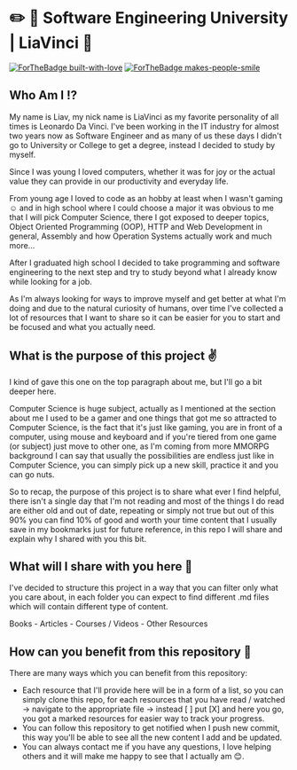 # :pencil2: :notebook_with_decorative_cover:  Software Engineering University | LiaVinci :triumph:

[![ForTheBadge built-with-love](http://ForTheBadge.com/images/badges/built-with-love.svg)](https://github.com/LiaVinci) [![ForTheBadge makes-people-smile](http://ForTheBadge.com/images/badges/makes-people-smile.svg)](https://github.com/LiaVinci)

## Who Am I :interrobang:
My name is Liav, my nick name is LiaVinci as my favorite personality of all times is Leonardo Da Vinci.
I've been working in the IT industry for almost two years now as Software Engineer and as many of us these days I didn't go to University or College to get a degree, instead I decided to study by myself.

Since I was young I loved computers, whether it was for joy or the actual value they can provide in our productivity and everyday life.

From young age I loved to code as an hobby at least when I wasn't gaming :relaxed: and in high school where I could choose a major it was obvious to me that I will pick Computer Science, there I got exposed to deeper topics,
Object Oriented Programming (OOP), HTTP and Web Development in general, Assembly and how Operation Systems actually work and much more...

After I graduated high school I decided to take programming and software engineering to the next step and try to study beyond what I already know while looking for a job.

As I'm always looking for ways to improve myself and get better at what I'm doing and due to the natural curiosity of humans,
over time I've collected a lot of resources that I want to share so it can be easier for you to start and be focused and what you actually need.

## What is the purpose of this project :v:

I kind of gave this one on the top paragraph about me, but I'll go a bit deeper here.

Computer Science is huge subject, actually as I mentioned at the section about me I used to be a gamer and one things that got me so attracted to Computer Science,
is the fact that it's just like gaming, you are in front of a computer, using mouse and keyboard and if you're tiered from one game (or subject) just move to other one,
as I'm coming from more MMORPG background I can say that usually the possibilities are endless just like in Computer Science, you can simply pick up a new skill, practice it and you can go nuts.

So to recap, the purpose of this project is to share what ever I find helpful, there isn't a single day that I'm not reading and most of the things I do read are either old and out of date,
repeating or simply not true but out of this 90% you can find 10% of good and worth your time content that I usually save in my bookmarks just for future reference, in this repo I will share and explain why I shared with you this bit.

## What will I share with you here :speech_balloon:

I've decided to structure this project in a way that you can filter only what you care about, in each folder you can expect to find different .md files which will contain different type of content.

Books - Articles - Courses / Videos - Other Resources

## How can you benefit from this repository :raised_hands:

There are many ways which you can benefit from this repository:

- Each resource that I'll provide here will be in a form of a list, so you can simply clone this repo, for each resources that you have read / watched -> navigate to the appropriate file -> instead [ ] put [X] and here you go, you got a marked resources for easier way to track your progress.
- You can follow this repository to get notified when I push new commit, this way you'll be able to see all the new content I add and be updated.
- You can always contact me if you have any questions, I love helping others and it will make me happy to see that I actually am  :blush:.
